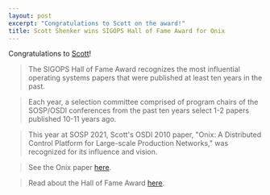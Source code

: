 ```yaml
---
layout: post
excerpt: "Congratulations to Scott on the award!"
title: Scott Shenker wins SIGOPS Hall of Fame Award for Onix
---
```


Congratulations to [Scott](http://www.icsi.berkeley.edu/icsi/people/shenker)!

> The SIGOPS Hall of Fame Award recognizes the most influential operating systems papers that were published at least ten years in the past.

> Each year, a selection committee comprised of program chairs of the SOSP/OSDI conferences from the past ten years select 1-2 papers published 10-11 years ago.

> This year at SOSP 2021, Scott's OSDI 2010 paper, "Onix: A Distributed Control Platform for Large-scale Production Networks," was recognized for its influence and vision.

> See the Onix paper [here](https://www.usenix.org/legacy/event/osdi10/tech/full_papers/Koponen.pdf).

> Read about the Hall of Fame Award [here](https://www.sigops.org/awards/hof/).